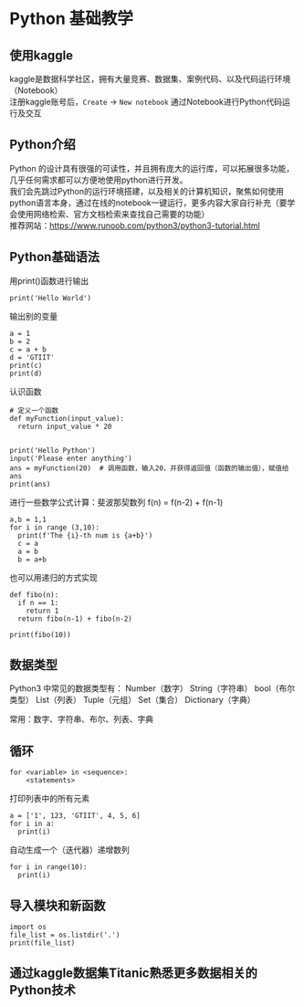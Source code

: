 # Python 基础教学  

## 使用kaggle  
kaggle是数据科学社区，拥有大量竞赛、数据集、案例代码、以及代码运行环境（Notebook）  
注册kaggle账号后，`Create` -> `New notebook` 通过Notebook进行Python代码运行及交互  
## Python介绍
Python 的设计具有很强的可读性，并且拥有庞大的运行库，可以拓展很多功能，几乎任何需求都可以方便地使用python进行开发。  
我们会先跳过Python的运行环境搭建，以及相关的计算机知识，聚焦如何使用python语言本身，通过在线的notebook一键运行，更多内容大家自行补充（要学会使用网络检索、官方文档检索来查找自己需要的功能）  
推荐网站：https://www.runoob.com/python3/python3-tutorial.html

## Python基础语法
用print()函数进行输出
```
print('Hello World')
```

输出别的变量
```
a = 1
b = 2
c = a + b
d = 'GTIIT'
print(c)
print(d)
```
认识函数
```
# 定义一个函数
def myFunction(input_value):
  return input_value * 20


print('Hello Python')
input('Please enter anything')
ans = myFunction(20)  # 调用函数，输入20，并获得返回值（函数的输出值），赋值给ans
print(ans)
```
进行一些数学公式计算：斐波那契数列 f(n) = f(n-2) + f(n-1) 
```
a,b = 1,1
for i in range (3,10):
  print(f'The {i}-th num is {a+b}')
  c = a
  a = b
  b = a+b
```
也可以用递归的方式实现

```
def fibo(n):
  if n == 1:
    return 1
  return fibo(n-1) + fibo(n-2)

print(fibo(10))
```

## 数据类型
Python3 中常见的数据类型有：
Number（数字）
String（字符串）
bool（布尔类型）
List（列表）
Tuple（元组）
Set（集合）
Dictionary（字典）

常用：数字、字符串、布尔、列表、字典


## 循环
```
for <variable> in <sequence>:
    <statements>
```
打印列表中的所有元素
```
a = ['1', 123, 'GTIIT', 4, 5, 6]
for i in a:
  print(i)
```
自动生成一个（迭代器）递增数列
```
for i in range(10):
  print(i)
```

## 导入模块和新函数
```
import os
file_list = os.listdir('.')
print(file_list)
```

## 通过kaggle数据集Titanic熟悉更多数据相关的Python技术



